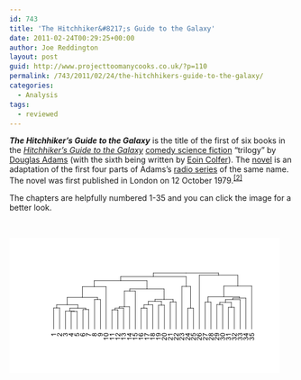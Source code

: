 ```yaml
---
id: 743
title: 'The Hitchhiker&#8217;s Guide to the Galaxy'
date: 2011-02-24T00:29:25+00:00
author: Joe Reddington
layout: post
guid: http://www.projecttoomanycooks.co.uk/?p=110
permalink: /743/2011/02/24/the-hitchhikers-guide-to-the-galaxy/
categories:
  - Analysis
tags:
  - reviewed
---
```

_**The Hitchhiker&#8217;s Guide to the Galaxy**_ is the title of the first of six books in the _[Hitchhiker&#8217;s Guide to the Galaxy](http://en.wikipedia.org/wiki/The_Hitchhiker%27s_Guide_to_the_Galaxy "The Hitchhiker's Guide to the Galaxy")_ [comedy science fiction](http://en.wikipedia.org/wiki/Comic_science_fiction "Comic science fiction") &#8220;trilogy&#8221; by [Douglas Adams](http://en.wikipedia.org/wiki/Douglas_Adams "Douglas Adams") (with the sixth being written by [Eoin Colfer](http://en.wikipedia.org/wiki/Eoin_Colfer "Eoin Colfer")). The [novel](http://en.wikipedia.org/wiki/Novel "Novel") is an adaptation of the first four parts of Adams&#8217;s [radio series](http://en.wikipedia.org/wiki/The_Hitchhiker%27s_Guide_to_the_Galaxy_Primary_and_Secondary_Phases "The Hitchhiker's Guide to the Galaxy Primary and Secondary Phases") of the same name. The novel was first published in London on 12 October 1979.<sup id="cite_ref-1"><a href="http://en.wikipedia.org/wiki/The_Hitchhiker%27s_Guide_to_the_Galaxy_%28novel%29#cite_note-1">[2]</a></sup>

The chapters are helpfully numbered 1-35 and you can click the image for a better look.

&nbsp;

![Alt text](/assets/uploads/2011/02/Dendrogram.png)
